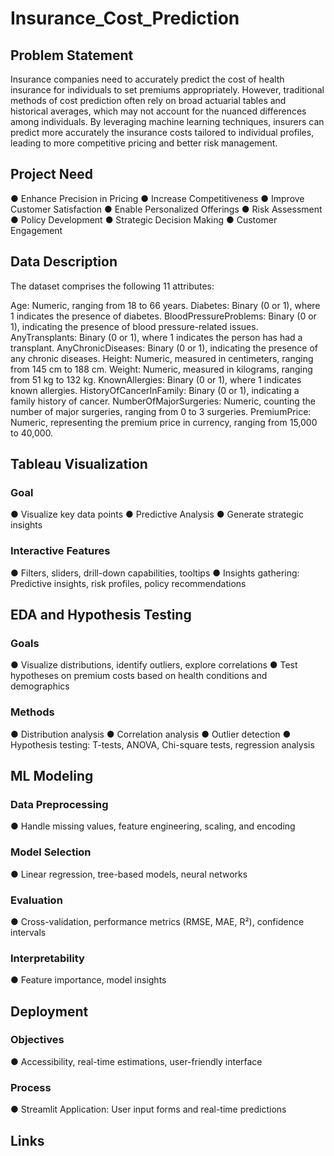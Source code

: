 # Insurance_Cost_Prediction

## Problem Statement
Insurance companies need to accurately predict the cost of health insurance for individuals to set premiums appropriately. However, traditional methods of cost prediction often rely on broad actuarial tables and historical averages, which may not account for the nuanced differences among individuals. By leveraging machine learning techniques, insurers can predict more accurately the insurance costs tailored to individual profiles, leading to more competitive pricing and better risk management.


## Project Need
● Enhance Precision in Pricing ● Increase Competitiveness ● Improve Customer Satisfaction ● Enable Personalized Offerings ● Risk Assessment ● Policy Development ● Strategic Decision Making ● Customer Engagement

## Data Description
The dataset comprises the following 11 attributes:

  Age: Numeric, ranging from 18 to 66 years.
  Diabetes: Binary (0 or 1), where 1 indicates the presence of diabetes.
  BloodPressureProblems: Binary (0 or 1), indicating the presence of blood pressure-related issues.
  AnyTransplants: Binary (0 or 1), where 1 indicates the person has had a transplant.
  AnyChronicDiseases: Binary (0 or 1), indicating the presence of any chronic diseases.
  Height: Numeric, measured in centimeters, ranging from 145 cm to 188 cm.
  Weight: Numeric, measured in kilograms, ranging from 51 kg to 132 kg.
  KnownAllergies: Binary (0 or 1), where 1 indicates known allergies.
  HistoryOfCancerInFamily: Binary (0 or 1), indicating a family history of cancer.
  NumberOfMajorSurgeries: Numeric, counting the number of major surgeries, ranging from 0 to 3 surgeries.
  PremiumPrice: Numeric, representing the premium price in currency, ranging from 15,000 to 40,000.
  
## Tableau Visualization

### Goal
● Visualize key data points ● Predictive Analysis ● Generate strategic insights

### Interactive Features
● Filters, sliders, drill-down capabilities, tooltips ● Insights gathering: Predictive insights, risk profiles, policy recommendations

## EDA and Hypothesis Testing
### Goals
● Visualize distributions, identify outliers, explore correlations ● Test hypotheses on premium costs based on health conditions and demographics

### Methods
● Distribution analysis ● Correlation analysis ● Outlier detection ● Hypothesis testing: T-tests, ANOVA, Chi-square tests, regression analysis

## ML Modeling
### Data Preprocessing
● Handle missing values, feature engineering, scaling, and encoding

### Model Selection
● Linear regression, tree-based models, neural networks

### Evaluation
● Cross-validation, performance metrics (RMSE, MAE, R²), confidence intervals

### Interpretability
● Feature importance, model insights

## Deployment
### Objectives
● Accessibility, real-time estimations, user-friendly interface

### Process
● Streamlit Application: User input forms and real-time predictions

## Links
 
